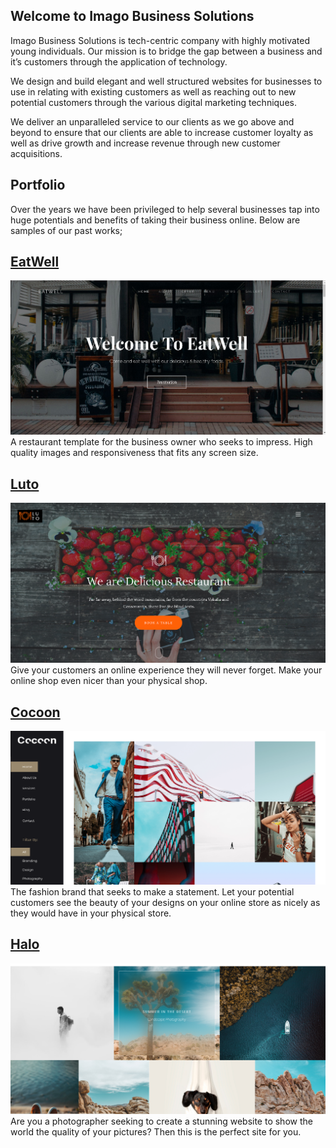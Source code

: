 ## Welcome to Imago Business Solutions

Imago Business Solutions is tech-centric company with highly motivated young individuals. Our mission is to bridge the gap between a business and it’s customers through the application of technology. 

We design and build elegant and well structured websites for businesses to use in relating with existing customers as well as reaching out to new potential customers through the various digital marketing techniques.

We deliver an unparalleled service to our clients as we go above and beyond to ensure that our clients are able to increase customer loyalty as well as drive growth and increase revenue through new customer acquisitions.

## Portfolio

Over the years we have been privileged to help several businesses tap into huge potentials and benefits of taking their business online. Below are samples of our past works;

## [EatWell](https://github.com/ImagoBS/imagobs.github.io/tree/master/eatwell)
![image](https://github.com/ImagoBS/imagobs.github.io/blob/master/eatwell-1.PNG)
A restaurant template for the business owner who seeks to impress. High quality images and responsiveness that fits any screen size.

## [Luto](https://github.com/ImagoBS/imagobs.github.io/tree/master/luto)
![image](https://github.com/ImagoBS/imagobs.github.io/blob/master/luto-1.PNG)
Give your customers an online experience they will never forget. Make your online shop even nicer than your physical shop. 

## [Cocoon]()
![image](https://github.com/ImagoBS/imagobs.github.io/blob/master/cocoon-1.PNG)
The fashion brand that seeks to make a statement. Let your potential customers see the beauty of your designs on your online store as nicely as they would have in your physical store.

## [Halo](https://github.com/ImagoBS/imagobs.github.io/tree/master/halo)
![image](https://github.com/ImagoBS/imagobs.github.io/blob/master/halo.PNG)
Are you a photographer seeking to create a stunning website to show the world the quality of your pictures? Then this is the perfect site for you. 


